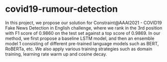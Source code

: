 # covid19-rumour-detection

In this project, we propose our solution for Constraint@AAAI2021 - COVID19 Fake News Detection in English challenge, where we rank in the 3rd position with F1 score of 0.9860 on the test set against a top score of 0.9869. In our method, we first propose a baseline LSTM model, and then an ensemble model 1 consisting of different pre-trained language models such as BERT, RoBERTa, etc. We also apply various training strategies such as domain training, learning rate warm up and cosine decay.
